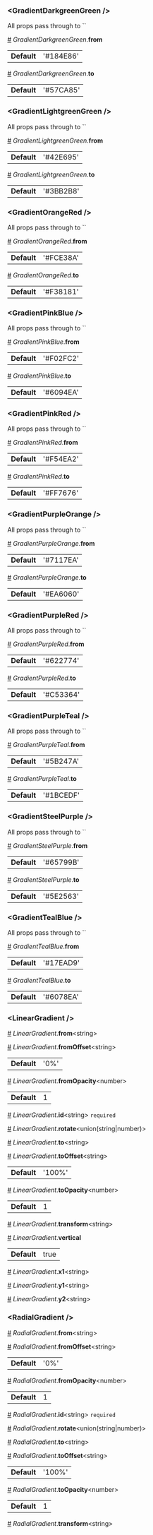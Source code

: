 <h3 id="gradientdarkgreengreen-">&lt;GradientDarkgreenGreen /&gt;</h3>
All props pass through to `<LinearGradient {...props} />`

<a id="#GradientDarkgreenGreen__from" name="GradientDarkgreenGreen__from" href="#GradientDarkgreenGreen__from">#</a> *GradientDarkgreenGreen*.**from**  <table><tr><td><strong>Default</strong></td><td>'#184E86'</td></td></table>

<a id="#GradientDarkgreenGreen__to" name="GradientDarkgreenGreen__to" href="#GradientDarkgreenGreen__to">#</a> *GradientDarkgreenGreen*.**to**  <table><tr><td><strong>Default</strong></td><td>'#57CA85'</td></td></table>

<h3 id="gradientlightgreengreen-">&lt;GradientLightgreenGreen /&gt;</h3>
All props pass through to `<LinearGradient {...props} />`

<a id="#GradientLightgreenGreen__from" name="GradientLightgreenGreen__from" href="#GradientLightgreenGreen__from">#</a> *GradientLightgreenGreen*.**from**  <table><tr><td><strong>Default</strong></td><td>'#42E695'</td></td></table>

<a id="#GradientLightgreenGreen__to" name="GradientLightgreenGreen__to" href="#GradientLightgreenGreen__to">#</a> *GradientLightgreenGreen*.**to**  <table><tr><td><strong>Default</strong></td><td>'#3BB2B8'</td></td></table>

<h3 id="gradientorangered-">&lt;GradientOrangeRed /&gt;</h3>
All props pass through to `<LinearGradient {...props} />`

<a id="#GradientOrangeRed__from" name="GradientOrangeRed__from" href="#GradientOrangeRed__from">#</a> *GradientOrangeRed*.**from**  <table><tr><td><strong>Default</strong></td><td>'#FCE38A'</td></td></table>

<a id="#GradientOrangeRed__to" name="GradientOrangeRed__to" href="#GradientOrangeRed__to">#</a> *GradientOrangeRed*.**to**  <table><tr><td><strong>Default</strong></td><td>'#F38181'</td></td></table>

<h3 id="gradientpinkblue-">&lt;GradientPinkBlue /&gt;</h3>
All props pass through to `<LinearGradient {...props} />`

<a id="#GradientPinkBlue__from" name="GradientPinkBlue__from" href="#GradientPinkBlue__from">#</a> *GradientPinkBlue*.**from**  <table><tr><td><strong>Default</strong></td><td>'#F02FC2'</td></td></table>

<a id="#GradientPinkBlue__to" name="GradientPinkBlue__to" href="#GradientPinkBlue__to">#</a> *GradientPinkBlue*.**to**  <table><tr><td><strong>Default</strong></td><td>'#6094EA'</td></td></table>

<h3 id="gradientpinkred-">&lt;GradientPinkRed /&gt;</h3>
All props pass through to `<LinearGradient {...props} />`

<a id="#GradientPinkRed__from" name="GradientPinkRed__from" href="#GradientPinkRed__from">#</a> *GradientPinkRed*.**from**  <table><tr><td><strong>Default</strong></td><td>'#F54EA2'</td></td></table>

<a id="#GradientPinkRed__to" name="GradientPinkRed__to" href="#GradientPinkRed__to">#</a> *GradientPinkRed*.**to**  <table><tr><td><strong>Default</strong></td><td>'#FF7676'</td></td></table>

<h3 id="gradientpurpleorange-">&lt;GradientPurpleOrange /&gt;</h3>
All props pass through to `<LinearGradient {...props} />`

<a id="#GradientPurpleOrange__from" name="GradientPurpleOrange__from" href="#GradientPurpleOrange__from">#</a> *GradientPurpleOrange*.**from**  <table><tr><td><strong>Default</strong></td><td>'#7117EA'</td></td></table>

<a id="#GradientPurpleOrange__to" name="GradientPurpleOrange__to" href="#GradientPurpleOrange__to">#</a> *GradientPurpleOrange*.**to**  <table><tr><td><strong>Default</strong></td><td>'#EA6060'</td></td></table>

<h3 id="gradientpurplered-">&lt;GradientPurpleRed /&gt;</h3>
All props pass through to `<LinearGradient {...props} />`

<a id="#GradientPurpleRed__from" name="GradientPurpleRed__from" href="#GradientPurpleRed__from">#</a> *GradientPurpleRed*.**from**  <table><tr><td><strong>Default</strong></td><td>'#622774'</td></td></table>

<a id="#GradientPurpleRed__to" name="GradientPurpleRed__to" href="#GradientPurpleRed__to">#</a> *GradientPurpleRed*.**to**  <table><tr><td><strong>Default</strong></td><td>'#C53364'</td></td></table>

<h3 id="gradientpurpleteal-">&lt;GradientPurpleTeal /&gt;</h3>
All props pass through to `<LinearGradient {...props} />`

<a id="#GradientPurpleTeal__from" name="GradientPurpleTeal__from" href="#GradientPurpleTeal__from">#</a> *GradientPurpleTeal*.**from**  <table><tr><td><strong>Default</strong></td><td>'#5B247A'</td></td></table>

<a id="#GradientPurpleTeal__to" name="GradientPurpleTeal__to" href="#GradientPurpleTeal__to">#</a> *GradientPurpleTeal*.**to**  <table><tr><td><strong>Default</strong></td><td>'#1BCEDF'</td></td></table>

<h3 id="gradientsteelpurple-">&lt;GradientSteelPurple /&gt;</h3>
All props pass through to `<LinearGradient {...props} />`

<a id="#GradientSteelPurple__from" name="GradientSteelPurple__from" href="#GradientSteelPurple__from">#</a> *GradientSteelPurple*.**from**  <table><tr><td><strong>Default</strong></td><td>'#65799B'</td></td></table>

<a id="#GradientSteelPurple__to" name="GradientSteelPurple__to" href="#GradientSteelPurple__to">#</a> *GradientSteelPurple*.**to**  <table><tr><td><strong>Default</strong></td><td>'#5E2563'</td></td></table>

<h3 id="gradienttealblue-">&lt;GradientTealBlue /&gt;</h3>
All props pass through to `<LinearGradient {...props} />`

<a id="#GradientTealBlue__from" name="GradientTealBlue__from" href="#GradientTealBlue__from">#</a> *GradientTealBlue*.**from**  <table><tr><td><strong>Default</strong></td><td>'#17EAD9'</td></td></table>

<a id="#GradientTealBlue__to" name="GradientTealBlue__to" href="#GradientTealBlue__to">#</a> *GradientTealBlue*.**to**  <table><tr><td><strong>Default</strong></td><td>'#6078EA'</td></td></table>

<h3 id="lineargradient-">&lt;LinearGradient /&gt;</h3>


<a id="#LinearGradient__from" name="LinearGradient__from" href="#LinearGradient__from">#</a> *LinearGradient*.**from**&lt;string&gt;  

<a id="#LinearGradient__fromOffset" name="LinearGradient__fromOffset" href="#LinearGradient__fromOffset">#</a> *LinearGradient*.**fromOffset**&lt;string&gt;  <table><tr><td><strong>Default</strong></td><td>'0%'</td></td></table>

<a id="#LinearGradient__fromOpacity" name="LinearGradient__fromOpacity" href="#LinearGradient__fromOpacity">#</a> *LinearGradient*.**fromOpacity**&lt;number&gt;  <table><tr><td><strong>Default</strong></td><td>1</td></td></table>

<a id="#LinearGradient__id" name="LinearGradient__id" href="#LinearGradient__id">#</a> *LinearGradient*.**id**&lt;string&gt; `required` 

<a id="#LinearGradient__rotate" name="LinearGradient__rotate" href="#LinearGradient__rotate">#</a> *LinearGradient*.**rotate**&lt;union(string|number)&gt;  

<a id="#LinearGradient__to" name="LinearGradient__to" href="#LinearGradient__to">#</a> *LinearGradient*.**to**&lt;string&gt;  

<a id="#LinearGradient__toOffset" name="LinearGradient__toOffset" href="#LinearGradient__toOffset">#</a> *LinearGradient*.**toOffset**&lt;string&gt;  <table><tr><td><strong>Default</strong></td><td>'100%'</td></td></table>

<a id="#LinearGradient__toOpacity" name="LinearGradient__toOpacity" href="#LinearGradient__toOpacity">#</a> *LinearGradient*.**toOpacity**&lt;number&gt;  <table><tr><td><strong>Default</strong></td><td>1</td></td></table>

<a id="#LinearGradient__transform" name="LinearGradient__transform" href="#LinearGradient__transform">#</a> *LinearGradient*.**transform**&lt;string&gt;  

<a id="#LinearGradient__vertical" name="LinearGradient__vertical" href="#LinearGradient__vertical">#</a> *LinearGradient*.**vertical**  <table><tr><td><strong>Default</strong></td><td>true</td></td></table>

<a id="#LinearGradient__x1" name="LinearGradient__x1" href="#LinearGradient__x1">#</a> *LinearGradient*.**x1**&lt;string&gt;  

<a id="#LinearGradient__y1" name="LinearGradient__y1" href="#LinearGradient__y1">#</a> *LinearGradient*.**y1**&lt;string&gt;  

<a id="#LinearGradient__y2" name="LinearGradient__y2" href="#LinearGradient__y2">#</a> *LinearGradient*.**y2**&lt;string&gt;  

<h3 id="radialgradient-">&lt;RadialGradient /&gt;</h3>


<a id="#RadialGradient__from" name="RadialGradient__from" href="#RadialGradient__from">#</a> *RadialGradient*.**from**&lt;string&gt;  

<a id="#RadialGradient__fromOffset" name="RadialGradient__fromOffset" href="#RadialGradient__fromOffset">#</a> *RadialGradient*.**fromOffset**&lt;string&gt;  <table><tr><td><strong>Default</strong></td><td>'0%'</td></td></table>

<a id="#RadialGradient__fromOpacity" name="RadialGradient__fromOpacity" href="#RadialGradient__fromOpacity">#</a> *RadialGradient*.**fromOpacity**&lt;number&gt;  <table><tr><td><strong>Default</strong></td><td>1</td></td></table>

<a id="#RadialGradient__id" name="RadialGradient__id" href="#RadialGradient__id">#</a> *RadialGradient*.**id**&lt;string&gt; `required` 

<a id="#RadialGradient__rotate" name="RadialGradient__rotate" href="#RadialGradient__rotate">#</a> *RadialGradient*.**rotate**&lt;union(string|number)&gt;  

<a id="#RadialGradient__to" name="RadialGradient__to" href="#RadialGradient__to">#</a> *RadialGradient*.**to**&lt;string&gt;  

<a id="#RadialGradient__toOffset" name="RadialGradient__toOffset" href="#RadialGradient__toOffset">#</a> *RadialGradient*.**toOffset**&lt;string&gt;  <table><tr><td><strong>Default</strong></td><td>'100%'</td></td></table>

<a id="#RadialGradient__toOpacity" name="RadialGradient__toOpacity" href="#RadialGradient__toOpacity">#</a> *RadialGradient*.**toOpacity**&lt;number&gt;  <table><tr><td><strong>Default</strong></td><td>1</td></td></table>

<a id="#RadialGradient__transform" name="RadialGradient__transform" href="#RadialGradient__transform">#</a> *RadialGradient*.**transform**&lt;string&gt;  
